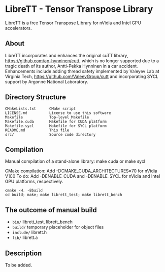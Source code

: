 # LibreTT - Tensor Transpose Library

LibreTT is a free Tensor Transpose Library for nVidia and Intel GPU accelerators.

## About

LibreTT incorporates and enhances the original cuTT library, https://github.com/ap-hynninen/cutt, which is no longer supported due to a tragic death of its author, Antti-Pekka Hynninen in a car accident. Enhancements include adding thread safety implemented by Valeyev Lab at Virginia Tech, https://github.com/ValeevGroup/cutt and incorporating SYCL support by Argonne National Laboratory.

## Directory Structure
```
CMakeLists.txt      CMake script
LICENSE.md          License to use this software
Makefile            Top-level Makefile
Makefile.cuda       Makefile for CUDA platform
Makefile.sycl       Makefile for SYCL platform
README.md           This file
src/                Source code directory
```

## Compilation

Manual compilation of a stand-alone library:
make cuda    or    make sycl

CMake compilation:
Add -DCMAKE_CUDA_ARCHITECTURES=70 for nVidia V100
To do: Add -DENABLE_CUDA and -DENABLE_SYCL for nVidia and Intel GPU platforms, respectively.
```
cmake -H. -Bbuild
cd build; make; make librett_test; make librett_bench
```

## The outcome of manual build

* `bin/`     librett_test, librett_bench
* `build/`   temporary placeholder for object files
* `include/` librett.h
* `lib/`     librett.a

## Description

To be added.
